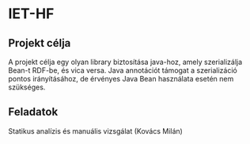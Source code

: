 
# IET-HF 

## Projekt célja

A projekt célja egy olyan library biztosítása java-hoz, amely szerializálja Bean-t RDF-be, és vica versa. Java annotációt támogat a szerializáció pontos irányításához, de érvényes Java Bean használata esetén nem szükséges.


## Feladatok

Statikus analízis és manuális vizsgálat (Kovács Milán)
